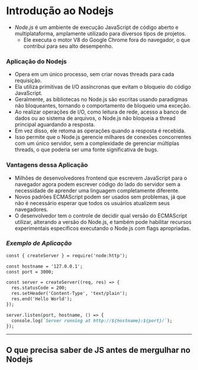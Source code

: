 # **Introdução ao Nodejs**

- *Node.js* é um ambiente de execução JavaScript de código aberto e multiplataforma, amplamente utilizado para diversos tipos de projetos.
  -  Ele executa o motor V8 do Google Chrome fora do navegador, o que contribui para seu alto desempenho.

### **Aplicação do Nodejs**
- Opera em um único processo, sem criar novas threads para cada requisição.
-  Ela utiliza primitivas de I/O assíncronas que evitam o bloqueio do código JavaScript. 
-  Geralmente, as bibliotecas no Node.js são escritas usando paradigmas não bloqueantes, tornando o comportamento de bloqueio uma exceção.
- Ao realizar operações de I/O, como leitura de rede, acesso a banco de dados ou ao sistema de arquivos, o Node.js não bloqueia a thread principal aguardando a resposta. 
- Em vez disso, ele retoma as operações quando a resposta é recebida. 
- Isso permite que o Node.js gerencie milhares de conexões concorrentes com um único servidor, sem a complexidade de gerenciar múltiplas threads, o que poderia ser uma fonte significativa de bugs.

### **Vantagens dessa Aplicação**
- Milhões de desenvolvedores frontend que escrevem JavaScript para o navegador agora podem escrever código do lado do servidor sem a necessidade de aprender uma linguagem completamente diferente. 
- Novos padrões ECMAScript podem ser usados sem problemas, já que não é necessário esperar que todos os usuários atualizem seus navegadores. 
- O desenvolvedor tem o controle de decidir qual versão do ECMAScript utilizar, alterando a versão do Node.js, e também pode habilitar recursos experimentais específicos executando o Node.js com flags apropriadas.

### *Exemplo de Aplicação*
````markdown
const { createServer } = require('node:http');

const hostname = '127.0.0.1';
const port = 3000;

const server = createServer((req, res) => {
  res.statusCode = 200;
  res.setHeader('Content-Type', 'text/plain');
  res.end('Hello World');
});

server.listen(port, hostname, () => {
  console.log(`Server running at http://${hostname}:${port}/`);
});

````
---

## **O que precisa saber de JS antes de mergulhar no Nodejs**
